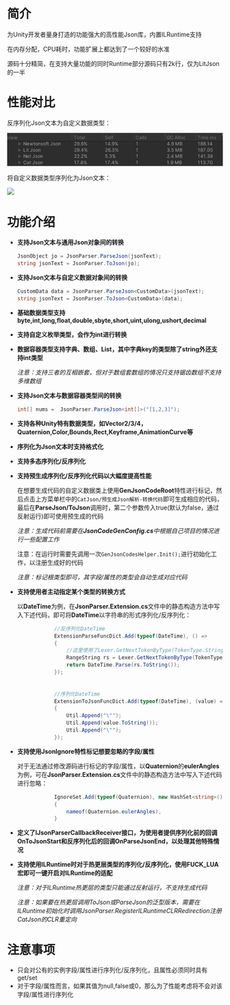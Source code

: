 # 简介
为Unity开发者量身打造的功能强大的高性能Json库，内置ILRuntime支持

在内存分配，CPU耗时，功能扩展上都达到了一个较好的水准

源码十分精简，在支持大量功能的同时Runtime部分源码只有2k行，仅为LitJson的一半

# 性能对比

反序列化Json文本为自定义数据类型：

![](https://github.com/CatImmortal/CatJson/raw/main/ImageRes/ParseJsonByType.png)

将自定义数据类型序列化为Json文本：

![](https://github.com/CatImmortal/CatJson/raw/main/ImageRes/ToJsonByType.png.png)



# 功能介绍

- **支持Json文本与通用Json对象间的转换**

  ```csharp
  JsonObject jo = JsonParser.ParseJson(jsonText);
  string jsonText = JsonParser.ToJson(jo);
  ```

- **支持Json文本与自定义数据对象间的转换**

  ```csharp
  CustomData data = JsonParser.ParseJson<CustomData>(jsonText);
  string jsonText = JsonParser.ToJson<CustomData>(data);
  ```

- **基础数据类型支持byte,int,long,float,double,sbyte,short,uint,ulong,ushort,decimal**

- **支持自定义枚举类型，会作为int进行转换**

- **数据容器类型支持字典、数组、List，其中字典key的类型除了string外还支持int类型**

  *注意：支持三者的互相嵌套，但对于数组套数组的情况只支持锯齿数组不支持多维数组*

- **支持Json文本与数据容器类型间的转换**

  ```csharp
  int[] nums =  JsonParser.ParseJson<int[]>("[1,2,3]");
  ```

- **支持各种Unity特有数据类型，如Vector2/3/4，Quaternion,Color,Bounds,Rect,Keyframe,AnimationCurve等**

- **序列化为Json文本时支持格式化**

- **支持多态序列化/反序列化**

- **支持预生成序列化/反序列化代码以大幅度提高性能**

  在想要生成代码的自定义数据类上使用**GenJsonCodeRoot**特性进行标记，然后点击上方菜单栏中的`CatJson/预生成Json解析-转换代码`即可生成相应的代码，最后在**ParseJson/ToJson**调用时，第二个参数传入true(默认为false，通过反射运行)即可使用预生成的代码

  *注意：生成代码前需要在**JsonCodeGenConfig.cs**中根据自己项目的情况进行一些配置工作*

  注意：在运行时需要先调用一次`GenJsonCodesHelper.Init();`进行初始化工作，以注册生成好的代码

  *注意：标记根类型即可，其字段/属性的类型会自动生成对应代码*

- **支持使用者主动指定某个类型的转换方式**

  以**DateTime**为例，在**JsonParser.Extension.cs**文件中的静态构造方法中写入下述代码，即可将**DateTime**以字符串的形式序列化/反序列化：

  ```csharp
              //反序列化DateTime
              ExtensionParseFuncDict.Add(typeof(DateTime), () =>
              {
                  //这里使用了Lexer.GetNextTokenByType(TokenType.String)从Json文本中提取了DateTime类型的字段/属性所对应的字符串值，然后使用DateTime.Parse解析该值，并将结果返回
                  RangeString rs = Lexer.GetNextTokenByType(TokenType.String);
                  return DateTime.Parse(rs.ToString());
              });
  
  
              //序列化DateTime
              ExtensionToJsonFuncDict.Add(typeof(DateTime), (value) =>
              {
                  Util.Append("\"");
                  Util.Append(value.ToString());
                  Util.Append("\"");
              });
  ```

- **支持使用JsonIgnore特性标记想要忽略的字段/属性**

  对于无法通过修改源码进行标记的字段/属性，以**Quaternion**的**eulerAngles**为例，可在**JsonParser.Extension.cs**文件中的静态构造方法中写入下述代码进行忽略：

  ```csharp
              IgnoreSet.Add(typeof(Quaternion), new HashSet<string>()
              {
                  nameof(Quaternion.eulerAngles),
              }
  ```

- **定义了IJsonParserCallbackReceiver接口，为使用者提供序列化前的回调OnToJsonStart和反序列化后的回调OnParseJsonEnd，以处理其他特殊情况**

- **支持使用ILRuntime时对于热更层类型的序列化/反序列化，使用FUCK_LUA宏即可一键开启对ILRuntime的适配**

  *注意：对于ILRuntime热更层的类型只能通过反射运行，不支持生成代码*

  *注意：如果要在热更层调用ToJson或ParseJson的泛型版本，需要在ILRuntime初始化时调用JsonParser.RegisterILRuntimeCLRRedirection注册CatJson的CLR重定向*

# 注意事项

- 只会对公有的实例字段/属性进行序列化/反序列化，且属性必须同时具有get/set
- 对于字段/属性而言，如果其值为null,false或0，那么为了性能考虑将不会对该字段/属性进行序列化



